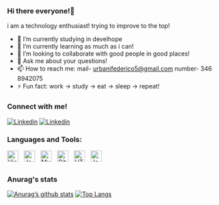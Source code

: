 ### Hi there everyone!👋

i am a technology enthusiast! trying to improve to the top!

- 🔭 I’m currently studying in develhope
- 🌱 I’m currently learning as much as i can!
- 👯 I’m looking to collaborate with good people in good places!
- 💬 Ask me about your questions!
- 📫 How to reach me: mail- urbanifederico5@gmail.com number- 346 8942075 
- ⚡ Fun fact: work -> study -> eat -> sleep -> repeat!

### Connect with me!
[![Linkedin](./linkedin-light.svg)](https://www.linkedin.com/in/federico-urbani-4087a0205/)
[![Linkedin](./linkedin-dark.svg)](https://linkedin.com/in/codeSTACKr#gh-dark-mode-only)
&nbsp;&nbsp;



### Languages and Tools:

<img align="left" alt="Visual Studio Code" width="26px" src="https://cdn.jsdelivr.net/gh/devicons/devicon/icons/vscode/vscode-original.svg" style="padding-right:10px;" />
<img align="left" alt="JavaScript" width="26px" src="https://cdn.jsdelivr.net/gh/devicons/devicon/icons/javascript/javascript-original.svg" style="padding-right:10px;" />
<img align="left" alt="MySQL" width="26px" src="https://cdn.jsdelivr.net/gh/devicons/devicon/icons/mysql/mysql-original.svg" style="padding-right:10px;"/>
<img align="left" alt="GitHub" width="26px" src="https://user-images.githubusercontent.com/3369400/139448065-39a229ba-4b06-434b-bc67-616e2ed80c8f.png" style="padding-right:10px;" />
<img align="left" alt="HTML5" width="26px" src="https://cdn.jsdelivr.net/gh/devicons/devicon/icons/html5/html5-original.svg" style="padding-right:10px;"/>
<img align="left" alt="Java" width="26px" src="https://freepngimg.com/thumb/java/5-2-java-png-clipart.png" style="padding-right:10px;" />
<br> 
<br>

### Anurag's stats
[![Anurag’s github stats](https://github-readme-stats.vercel.app/api?username=FedericoUrbani)](https://github.com/FedericoUrbani)
[![Top Langs](https://github-readme-stats.vercel.app/api/top-langs/?username=FedericoUrbani&layout=compact)](https://github.com/FedericoUrbani)
